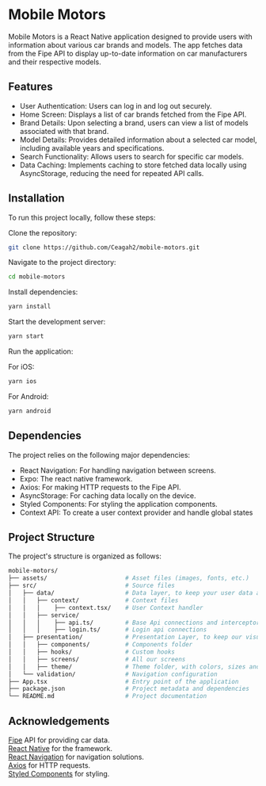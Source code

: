 # Mobile Motors

Mobile Motors is a React Native application designed to provide users with information about various car brands and models. The app fetches data from the Fipe API to display up-to-date information on car manufacturers and their respective models.

## Features

- User Authentication: Users can log in and log out securely.
- Home Screen: Displays a list of car brands fetched from the Fipe API.
- Brand Details: Upon selecting a brand, users can view a list of models associated with that brand.
- Model Details: Provides detailed information about a selected car model, including available years and specifications.
- Search Functionality: Allows users to search for specific car models.
- Data Caching: Implements caching to store fetched data locally using AsyncStorage, reducing the need for repeated API calls.

## Installation

To run this project locally, follow these steps:

Clone the repository:

```bash
git clone https://github.com/Ceagah2/mobile-motors.git
```

Navigate to the project directory:

```bash
cd mobile-motors
```

Install dependencies:

```bash
yarn install
```

Start the development server:

```bash
yarn start
```

Run the application:

For iOS:

```bash
yarn ios
```

For Android:

```bash
yarn android
```

## Dependencies

The project relies on the following major dependencies:

- React Navigation: For handling navigation between screens.
- Expo: The react native framework.
- Axios: For making HTTP requests to the Fipe API.
- AsyncStorage: For caching data locally on the device.
- Styled Components: For styling the application components.
- Context API: To create a user context provider and handle global states

## Project Structure

The project's structure is organized as follows:

```bash
mobile-motors/
├── assets/                      # Asset files (images, fonts, etc.)
├── src/                         # Source files
│   ├── data/                    # Data layer, to keep your user data and services
│   │   ├── context/             # Context files
│   │   │    ├── context.tsx/    # User Context handler
│   │   ├── service/   
│   │   │    ├── api.ts/         # Base Api connections and interceptors
│   │   │    ├── login.ts/       # Login api connections
│   ├── presentation/            # Presentation Layer, to keep our visual components
│   │   ├── components/          # Components folder
│   │   ├── hooks/               # Custom hooks
│   │   ├── screens/             # All our screens
│   │   ├── theme/               # Theme folder, with colors, sizes and font tokens
│   └── validation/              # Navigation configuration
├── App.tsx                      # Entry point of the application
├── package.json                 # Project metadata and dependencies
└── README.md                    # Project documentation
```

## Acknowledgements

[Fipe](https://www.fipe.org.br/) API for providing car data.  
[React Native](https://reactnative.dev/) for the framework.  
[React Navigation](https://reactnavigation.org/) for navigation solutions.  
[Axios](https://axios-http.com/ptbr/docs/intro) for HTTP requests.  
[Styled Components](https://styled-components.com/) for styling.